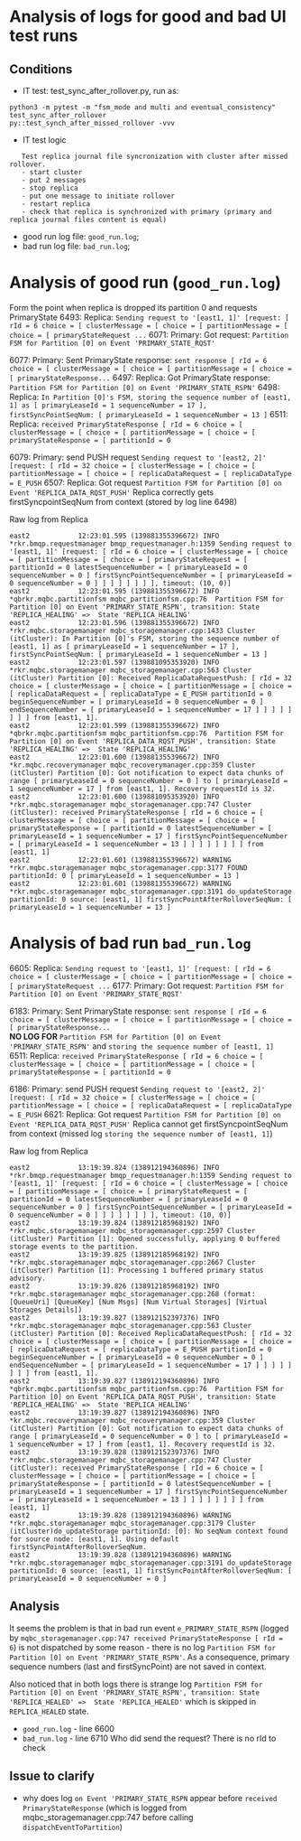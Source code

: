 # Analysis of logs for good and bad UI test runs
## Conditions
 - IT test: test_sync_after_rollover.py, run as:
 ```
python3 -m pytest -m "fsm_mode and multi and eventual_consistency" test_sync_after_rollover 
py::test_synch_after_missed_rollover -vvv
 ```
  - IT test logic
 ```
    Test replica journal file syncronization with cluster after missed rollover.
    - start cluster
    - put 2 messages
    - stop replica
    - put one message to initiate rollover
    - restart replica
    - check that replica is synchronized with primary (primary and replica journal files content is equal)
```

  - good run log file: `good_run.log`;
  - bad run log file: `bad_run.log`;

# Analysis of good run (`good_run.log`)
Form the point when replica is dropped its partition 0 and requests PrimaryState
6493: Replica: `Sending request to '[east1, 1]' [request: [ rId = 6 choice = [ clusterMessage = [ choice = [ partitionMessage = [ choice = [ primaryStateRequest ...`
6071: Primary: Got request: `Partition FSM for Partition [0] on Event 'PRIMARY_STATE_RQST'`

6077: Primary: Sent PrimaryState response: `sent response [ rId = 6 choice = [ clusterMessage = [ choice = [ partitionMessage = [ choice = [ primaryStateResponse...`
6497: Replica: Got PrimaryState response: `Partition FSM for Partition [0] on Event 'PRIMARY_STATE_RSPN'`
6498: Replica: `In Partition [0]'s FSM, storing the sequence number of [east1, 1] as [ primaryLeaseId = 1 sequenceNumber = 17 ], firstSyncPointSeqNum: [ primaryLeaseId = 1 sequenceNumber = 13 ]`
6511: Replica: `received PrimaryStateResponse [ rId = 6 choice = [ clusterMessage = [ choice = [ partitionMessage = [ choice = [ primaryStateResponse = [ partitionId = 0`

6079: Primary: send PUSH request `Sending request to '[east2, 2]' [request: [ rId = 32 choice = [ clusterMessage = [ choice = [ partitionMessage = [ choice = [ replicaDataRequest = [ replicaDataType = E_PUSH`
6507: Replica: Got request `Partition FSM for Partition [0] on Event 'REPLICA_DATA_RQST_PUSH'`
Replica correctly gets firstSyncpointSeqNum from context (stored by log line 6498) 

Raw log from Replica
```
east2            12:23:01.595 (139881355396672) INFO     *rkr.bmqp.requestmanager bmqp_requestmanager.h:1359 Sending request to '[east1, 1]' [request: [ rId = 6 choice = [ clusterMessage = [ choice = [ partitionMessage = [ choice = [ primaryStateRequest = [ partitionId = 0 latestSequenceNumber = [ primaryLeaseId = 0 sequenceNumber = 0 ] firstSyncPointSequenceNumber = [ primaryLeaseId = 0 sequenceNumber = 0 ] ] ] ] ] ] ] ], timeout: (10, 0)]
east2            12:23:01.595 (139881355396672) INFO     *qbrkr.mqbc.partitionfsm mqbc_partitionfsm.cpp:76  Partition FSM for Partition [0] on Event 'PRIMARY_STATE_RSPN', transition: State 'REPLICA_HEALING' =>  State 'REPLICA_HEALING'
east2            12:23:01.596 (139881355396672) INFO     *rkr.mqbc.storagemanager mqbc_storagemanager.cpp:1433 Cluster (itCluster): In Partition [0]'s FSM, storing the sequence number of [east1, 1] as [ primaryLeaseId = 1 sequenceNumber = 17 ], firstSyncPointSeqNum: [ primaryLeaseId = 1 sequenceNumber = 13 ]
east2            12:23:01.597 (139881095353920) INFO     *rkr.mqbc.storagemanager mqbc_storagemanager.cpp:563 Cluster (itCluster) Partition [0]: Received ReplicaDataRequestPush: [ rId = 32 choice = [ clusterMessage = [ choice = [ partitionMessage = [ choice = [ replicaDataRequest = [ replicaDataType = E_PUSH partitionId = 0 beginSequenceNumber = [ primaryLeaseId = 0 sequenceNumber = 0 ] endSequenceNumber = [ primaryLeaseId = 1 sequenceNumber = 17 ] ] ] ] ] ] ] ] from [east1, 1].
east2            12:23:01.599 (139881355396672) INFO     *qbrkr.mqbc.partitionfsm mqbc_partitionfsm.cpp:76  Partition FSM for Partition [0] on Event 'REPLICA_DATA_RQST_PUSH', transition: State 'REPLICA_HEALING' =>  State 'REPLICA_HEALING'
east2            12:23:01.600 (139881355396672) INFO     *kr.mqbc.recoverymanager mqbc_recoverymanager.cpp:359 Cluster (itCluster) Partition [0]: Got notification to expect data chunks of range [ primaryLeaseId = 0 sequenceNumber = 0 ] to [ primaryLeaseId = 1 sequenceNumber = 17 ] from [east1, 1]. Recovery requestId is 32.
east2            12:23:01.600 (139881095353920) INFO     *rkr.mqbc.storagemanager mqbc_storagemanager.cpp:747 Cluster (itCluster): received PrimaryStateResponse [ rId = 6 choice = [ clusterMessage = [ choice = [ partitionMessage = [ choice = [ primaryStateResponse = [ partitionId = 0 latestSequenceNumber = [ primaryLeaseId = 1 sequenceNumber = 17 ] firstSyncPointSequenceNumber = [ primaryLeaseId = 1 sequenceNumber = 13 ] ] ] ] ] ] ] ] from [east1, 1]
east2            12:23:01.601 (139881355396672) WARNING  *rkr.mqbc.storagemanager mqbc_storagemanager.cpp:3177 FOUND partitionId: 0 [ primaryLeaseId = 1 sequenceNumber = 13 ]
east2            12:23:01.601 (139881355396672) WARNING  *rkr.mqbc.storagemanager mqbc_storagemanager.cpp:3191 do_updateStorage partitionId: 0 source: [east1, 1] firstSyncPointAfterRolloverSeqNum: [ primaryLeaseId = 1 sequenceNumber = 13 ]

```


# Analysis of bad run `bad_run.log`
6605: Replica: `Sending request to '[east1, 1]' [request: [ rId = 6 choice = [ clusterMessage = [ choice = [ partitionMessage = [ choice = [ primaryStateRequest ...`
6177: Primary: Got request: `Partition FSM for Partition [0] on Event 'PRIMARY_STATE_RQST'`

6183: Primary: Sent PrimaryState response: `sent response [ rId = 6 choice = [ clusterMessage = [ choice = [ partitionMessage = [ choice = [ primaryStateResponse...`  
**NO LOG FOR** `Partition FSM for Partition [0] on Event 'PRIMARY_STATE_RSPN'` and `storing the sequence number of [east1, 1]`
6511: Replica: `received PrimaryStateResponse [ rId = 6 choice = [ clusterMessage = [ choice = [ partitionMessage = [ choice = [ primaryStateResponse = [ partitionId = 0`

6186: Primary: send PUSH request `Sending request to '[east2, 2]' [request: [ rId = 32 choice = [ clusterMessage = [ choice = [ partitionMessage = [ choice = [ replicaDataRequest = [ replicaDataType = E_PUSH`
6621: Replica: Got request `Partition FSM for Partition [0] on Event 'REPLICA_DATA_RQST_PUSH'`
Replica cannot get firstSyncpointSeqNum from context (missed log `storing the sequence number of [east1, 1]`) 

Raw log from Replica
```
east2            13:19:39.824 (138912194360896) INFO     *rkr.bmqp.requestmanager bmqp_requestmanager.h:1359 Sending request to '[east1, 1]' [request: [ rId = 6 choice = [ clusterMessage = [ choice = [ partitionMessage = [ choice = [ primaryStateRequest = [ partitionId = 0 latestSequenceNumber = [ primaryLeaseId = 0 sequenceNumber = 0 ] firstSyncPointSequenceNumber = [ primaryLeaseId = 0 sequenceNumber = 0 ] ] ] ] ] ] ] ], timeout: (10, 0)]
east2            13:19:39.824 (138912185968192) INFO     *rkr.mqbc.storagemanager mqbc_storagemanager.cpp:2597 Cluster (itCluster) Partition [1]: Opened successfully, applying 0 buffered storage events to the partition.
east2            13:19:39.825 (138912185968192) INFO     *rkr.mqbc.storagemanager mqbc_storagemanager.cpp:2667 Cluster (itCluster) Partition [1]: Processing 1 buffered primary status advisory.
east2            13:19:39.826 (138912185968192) INFO     *rkr.mqbc.storagemanager mqbc_storagemanager.cpp:268 (format: [QueueUri] [QueueKey] [Num Msgs] [Num Virtual Storages] [Virtual Storages Details])
east2            13:19:39.827 (138912152397376) INFO     *rkr.mqbc.storagemanager mqbc_storagemanager.cpp:563 Cluster (itCluster) Partition [0]: Received ReplicaDataRequestPush: [ rId = 32 choice = [ clusterMessage = [ choice = [ partitionMessage = [ choice = [ replicaDataRequest = [ replicaDataType = E_PUSH partitionId = 0 beginSequenceNumber = [ primaryLeaseId = 0 sequenceNumber = 0 ] endSequenceNumber = [ primaryLeaseId = 1 sequenceNumber = 17 ] ] ] ] ] ] ] ] from [east1, 1].
east2            13:19:39.827 (138912194360896) INFO     *qbrkr.mqbc.partitionfsm mqbc_partitionfsm.cpp:76  Partition FSM for Partition [0] on Event 'REPLICA_DATA_RQST_PUSH', transition: State 'REPLICA_HEALING' =>  State 'REPLICA_HEALING'
east2            13:19:39.827 (138912194360896) INFO     *kr.mqbc.recoverymanager mqbc_recoverymanager.cpp:359 Cluster (itCluster) Partition [0]: Got notification to expect data chunks of range [ primaryLeaseId = 0 sequenceNumber = 0 ] to [ primaryLeaseId = 1 sequenceNumber = 17 ] from [east1, 1]. Recovery requestId is 32.
east2            13:19:39.828 (138912152397376) INFO     *rkr.mqbc.storagemanager mqbc_storagemanager.cpp:747 Cluster (itCluster): received PrimaryStateResponse [ rId = 6 choice = [ clusterMessage = [ choice = [ partitionMessage = [ choice = [ primaryStateResponse = [ partitionId = 0 latestSequenceNumber = [ primaryLeaseId = 1 sequenceNumber = 17 ] firstSyncPointSequenceNumber = [ primaryLeaseId = 1 sequenceNumber = 13 ] ] ] ] ] ] ] ] from [east1, 1]
east2            13:19:39.828 (138912194360896) WARNING  *rkr.mqbc.storagemanager mqbc_storagemanager.cpp:3179 Cluster (itCluster)do_updateStorage partitionId: [0]: No seqNum context found for source node: [east1, 1]. Using default firstSyncPointAfterRolloverSeqNum.
east2            13:19:39.828 (138912194360896) WARNING  *rkr.mqbc.storagemanager mqbc_storagemanager.cpp:3191 do_updateStorage partitionId: 0 source: [east1, 1] firstSyncPointAfterRolloverSeqNum: [ primaryLeaseId = 0 sequenceNumber = 0 ]

```

## Analysis
It seems the problem is that in bad run event `e_PRIMARY_STATE_RSPN` (logged by `mqbc_storagemanager.cpp:747 received PrimaryStateResponse [ rId = 6`) is not dispatched by some reason - there is no log ``Partition FSM for Partition [0] on Event 'PRIMARY_STATE_RSPN'``.  As a consequence, primary sequence numbers (last and firstSyncPoint) are not saved in context.

Also noticed that in both logs there is strange log `Partition FSM for Partition [0] on Event 'PRIMARY_STATE_RSPN', transition: State 'REPLICA_HEALED' =>  State 'REPLICA_HEALED'` which is skipped in `REPLICA_HEALED` state.
 - `good_run.log` - line 6600
 - `bad_run.log` - line 6710
 Who did send the request? There is no rId to check
 

## Issue to clarify
 - why does log `on Event 'PRIMARY_STATE_RSPN` appear before `received PrimaryStateResponse` (which is logged from mqbc_storagemanager.cpp:747 before calling  `dispatchEventToPartition`)

